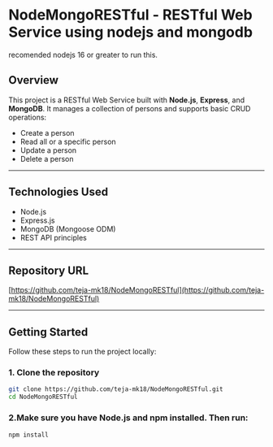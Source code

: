 # NodeMongoRESTful - RESTful Web Service using nodejs and mongodb

recomended nodejs 16 or greater to run this.

## Overview

This project is a RESTful Web Service built with **Node.js**, **Express**, and **MongoDB**. It manages a collection of persons and supports basic CRUD operations:

- Create a person
- Read all or a specific person
- Update a person
- Delete a person

---

## Technologies Used

- Node.js
- Express.js
- MongoDB (Mongoose ODM)
- REST API principles

---

## Repository URL

[https://github.com/teja-mk18/NodeMongoRESTful](https://github.com/teja-mk18/NodeMongoRESTful)

---

## Getting Started

Follow these steps to run the project locally:

### 1. Clone the repository

```bash
git clone https://github.com/teja-mk18/NodeMongoRESTful.git
cd NodeMongoRESTful
```
### 2.Make sure you have Node.js and npm installed. Then run:
```bash
npm install
```


